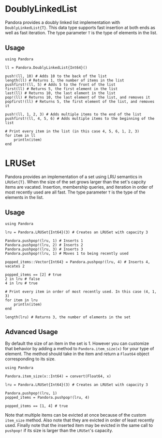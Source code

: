 # DoublyLinkedList
Pandora provides a doubly linked list implementation with `DoublyLinkedList{T}`. This 
data type supports fast insertion at both ends as well as fast iteration. The type parameter `T` is the type of elements in the list. 

## Usage
```
using Pandora

ll = Pandora.DoublyLinkedList{Int64}()

push!(ll, 10) # Adds 10 to the back of the list
length(ll) # Returns 1, the number of items in the list
pushfirst!(ll, 5) # Adds 5 to the front of the list
first(ll) # Returns 5, the first element in the list
last(ll) # Returns 10, the last element in the list
pop!(ll) # Returns 10, the last element of the list, and removes it
popfirst!(ll) # Returns 5, the first element of the list, and removes it

push!(ll, 1, 2, 3) # Adds multiple items to the end of the list
pushfirst!(ll, 4, 5, 6) # Adds multiple items to the beginning of the list

# Print every item in the list (in this case 4, 5, 6, 1, 2, 3)
for item in ll
    println(item)
end
```

# LRUSet
Pandora provides an implementation of a set using LRU semantics in `LRUSet{T}`. When the size of the set grows larger than the set's capcity items are vacated. Insertion, membership queries, and iteration in order of most recently used are all fast. The type parameter `T` is the type of the elements in the list. 

## Usage
```
using Pandora

lru = Pandora.LRUSet{Int64}(3) # Creates an LRUSet with capacity 3

Pandora.pushpop!(lru, 1) # Inserts 1
Pandora.pushpop!(lru, 2) # Inserts 2
Pandora.pushpop!(lru, 3) # Inserts 3
Pandora.pushpop!(lru, 1) # Moves 1 to being recently used

popped_items::Vector{Int64} = Pandora.pushpop!(lru, 4) # Inserts 4, vacates 2

popped_items == [2] # true
2 in lru # false
4 in lru # true

# Print every item in order of most recently used. In this case (4, 1, 3)
for item in lru
    println(item)
end

length(lru) # Returns 3, the number of elements in the set
```

## Advanced Usage
By default the size of an item in the set is 1. However you can customize that behavior by adding a method to `Pandora.item_size(x)` for your type of element. The method should take in the item and return a `Float64` object corresponding to its size.

```
using Pandora

Pandora.item_size(x::Int64) = convert(Float64, x)

lru = Pandora.LRUSet{Int64}(3) # Creates an LRUSet with capacity 3

Pandora.pushpop!(lru, 1)
popped_items = Pandora.pushpop!(lru, 4)

popped_items == [1, 4] # true
```
Note that multiple items can be evicted at once because of the custom `item_size` method. Also note that they are evicted in order of least recently used. Finally note that the inserted item may be evicted in the same call to `pushpop!` if its size is larger than the `LRUSet`'s capacity. 